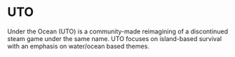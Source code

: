 # UTO

Under the Ocean (UTO) is a community-made reimagining of a discontinued steam game under the same name. UTO focuses on island-based survival with an emphasis on water/ocean based themes.
